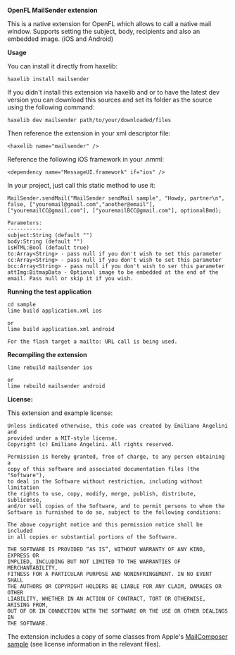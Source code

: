 **OpenFL MailSender extension**

This is a native extension for OpenFL which allows to call a native mail window.
Supports setting the subject, body, recipients and also an embedded image.
(iOS and Android)

**Usage**

You can install it directly from haxelib:
	
	haxelib install mailsender


If you didn't install this extension via haxelib and or to have the latest dev version you can download
this sources and set its folder as the source using the following command:
	
	haxelib dev mailsender path/to/your/downloaded/files


Then reference the extension in your xml descriptor file:
	
	<haxelib name="mailsender" />

Reference the following iOS framework in your .nmml:

	<dependency name="MessageUI.framework" if="ios" />

In your project, just call this static method to use it:
    
    MailSender.sendMail("MailSender sendMail sample", "Howdy, partner\n", false, ["youremail@gmail.com","another@email"], ["youremailCC@gmail.com"], ["youremailBCC@gmail.com"], optionalBmd);
	
	Parameters:
	-----------
	subject:String (default "")
	body:String (default "")
	isHTML:Bool (default true)
	to:Array<String> - pass null if you don't wish to set this parameter
	cc:Array<String> - pass null if you don't wish to set this parameter
	bcc:Array<String> - pass null if you don't wish to ser this parameter
	attImg:BitmapData - Optional image to be embedded at the end of the email. Pass null or skip it if you wish.


**Running the test application**

    cd sample
    lime build application.xml ios
	
	or 
    lime build application.xml android

	For the flash target a mailto: URL call is being used.

**Recompiling the extension**

    lime rebuild mailsender ios
	
	or
    lime rebuild mailsender android
    

**License:**

This extension and example license:

    Unless indicated otherwise, this code was created by Emiliano Angelini and
    provided under a MIT-style license. 
    Copyright (c) Emiliano Angelini. All rights reserved.

    Permission is hereby granted, free of charge, to any person obtaining a 
    copy of this software and associated documentation files (the "Software"),
    to deal in the Software without restriction, including without limitation
    the rights to use, copy, modify, merge, publish, distribute, sublicense,
    and/or sell copies of the Software, and to permit persons to whom the
    Software is furnished to do so, subject to the following conditions:

    The above copyright notice and this permission notice shall be included
    in all copies or substantial portions of the Software.

    THE SOFTWARE IS PROVIDED “AS IS”, WITHOUT WARRANTY OF ANY KIND, EXPRESS OR
    IMPLIED, INCLUDING BUT NOT LIMITED TO THE WARRANTIES OF MERCHANTABILITY,
    FITNESS FOR A PARTICULAR PURPOSE AND NONINFRINGEMENT. IN NO EVENT SHALL 
    THE AUTHORS OR COPYRIGHT HOLDERS BE LIABLE FOR ANY CLAIM, DAMAGES OR OTHER
    LIABILITY, WHETHER IN AN ACTION OF CONTRACT, TORT OR OTHERWISE, ARISING FROM,
    OUT OF OR IN CONNECTION WITH THE SOFTWARE OR THE USE OR OTHER DEALINGS IN
    THE SOFTWARE.

The extension includes a copy of some classes from Apple's [MailComposer sample][1] (see license information in the relevant
files).

[1]: http://developer.apple.com/library/ios/#samplecode/MailComposer/Introduction/Intro.html